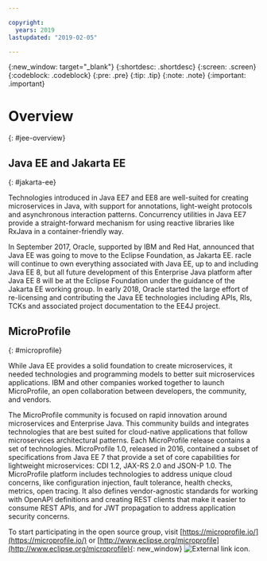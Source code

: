 ```yaml
---

copyright:
  years: 2019
lastupdated: "2019-02-05"

---
```


{:new_window: target="_blank"}
{:shortdesc: .shortdesc}
{:screen: .screen}
{:codeblock: .codeblock}
{:pre: .pre}
{:tip: .tip}
{:note: .note}
{:important: .important}

# Overview
{: #jee-overview}



## Java EE and Jakarta EE
{: #jakarta-ee}

Technologies introduced in Java EE7 and EE8 are well-suited for creating microservices in Java, with support for annotations, light-weight protocols and asynchronous interaction patterns. Concurrency utilities in Java EE7 provide a straight-forward mechanism for using reactive libraries like RxJava in a container-friendly way.

In September 2017, Oracle, supported by IBM and Red Hat, announced that Java EE was going to move to the Eclipse Foundation, as Jakarta EE. racle will continue to own everything associated with Java EE, up to and including Java EE 8, but all future development of this Enterprise Java platform after Java EE 8 will be at the Eclipse Foundation under the guidance of the Jakarta EE working group. In early 2018, Oracle started the large effort of re-licensing and contributing the Java EE technologies including APIs, RIs, TCKs and associated project documentation to the EE4J project.

## MicroProfile
{: #microprofile}

While Java EE provides a solid foundation to create microservices, it needed technologies and programming models to better suit microservices applications. IBM and other companies worked together to launch MicroProfile, an open collaboration between developers, the community, and vendors.

The MicroProfile community is focused on rapid innovation around microservices and Enterprise Java. This community builds and integrates technologies that are best suited for cloud-native applications that follow microservices architectural patterns. Each MicroProfile release contains a set of technologies. MicroProfile 1.0, released in 2016, contained a subset of specifications from Java EE 7 that provide a set of core capabilities for lightweight microservices: CDI 1.2, JAX-RS 2.0 and JSON-P 1.0. The MicroProfile platform includes technologies to address unique cloud concerns, like configuration injection, fault tolerance, health checks, metrics, open tracing. It also defines vendor-agnostic standards for working with OpenAPI definitions and creating REST clients that make it easier to consume REST APIs, and for JWT propagation to address application security concerns.

To start participating in the open source group, visit [https://microprofile.io/](https://microprofile.io/) or [http://www.eclipse.org/microprofile](http://www.eclipse.org/microprofile){: new_window} ![External link icon](../icons/launch-glyph.svg "External link icon").
